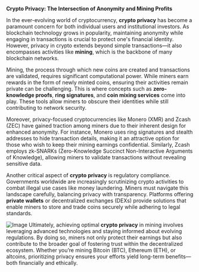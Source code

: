 **Crypto Privacy: The Intersection of Anonymity and Mining Profits**

In the ever-evolving world of cryptocurrency, **crypto privacy** has become a paramount concern for both individual users and institutional investors. As blockchain technology grows in popularity, maintaining anonymity while engaging in transactions is crucial to protect one's financial identity. However, privacy in crypto extends beyond simple transactions—it also encompasses activities like **mining**, which is the backbone of many blockchain networks.

Mining, the process through which new coins are created and transactions are validated, requires significant computational power. While miners earn rewards in the form of newly minted coins, ensuring their activities remain private can be challenging. This is where concepts such as **zero-knowledge proofs**, **ring signatures**, and **coin mixing services** come into play. These tools allow miners to obscure their identities while still contributing to network security.

Moreover, privacy-focused cryptocurrencies like Monero (XMR) and Zcash (ZEC) have gained traction among miners due to their inherent design for enhanced anonymity. For instance, Monero uses ring signatures and stealth addresses to hide transaction details, making it an attractive option for those who wish to keep their mining earnings confidential. Similarly, Zcash employs zk-SNARKs (Zero-Knowledge Succinct Non-Interactive Arguments of Knowledge), allowing miners to validate transactions without revealing sensitive data.

Another critical aspect of **crypto privacy** is regulatory compliance. Governments worldwide are increasingly scrutinizing crypto activities to combat illegal use cases like money laundering. Miners must navigate this landscape carefully, balancing privacy with transparency. Platforms offering **private wallets** or decentralized exchanges (DEXs) provide solutions that enable miners to store and trade coins securely while adhering to legal standards.


![Image](https://github.com/user-attachments/assets/31692037-0104-4703-abd1-696b6a7dd41b)
Ultimately, achieving optimal **crypto privacy** in mining involves leveraging advanced technologies and staying informed about evolving regulations. By doing so, miners not only protect their earnings but also contribute to the broader goal of fostering trust within the decentralized ecosystem. Whether you’re mining Bitcoin (BTC), Ethereum (ETH), or altcoins, prioritizing privacy ensures your efforts yield long-term benefits—both financially and ethically.